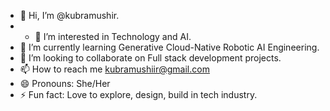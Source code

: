 - 👋 Hi, I’m @kubramushir.
- - 👀 I’m interested in Technology and AI.
- 🌱 I’m currently learning Generative Cloud-Native Robotic AI Engineering.
- 💞️ I’m looking to collaborate on Full stack development projects.
- 📫 How to reach me kubramushiir@gmail.com
- 😄 Pronouns: She/Her
- ⚡ Fun fact: Love to explore, design, build in tech industry.
  

<!---
kubramushir/kubramushir is a ✨ special ✨ repository because its `README.md` (this file) appears on your GitHub profile.
You can click the Preview link to take a look at your changes.
--->
